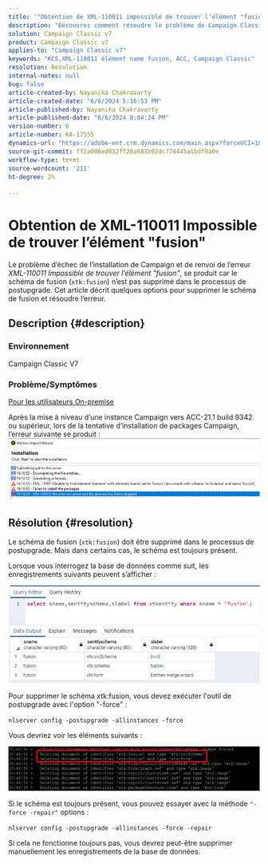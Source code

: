 ```yaml
---
title: '"Obtention de XML-110011 impossible de trouver l’élément "fusion""'
description: "Découvrez comment résoudre le problème de Campaign Classic V7 où le schéma de fusion (xtk:fusion) n’est pas supprimé dans le processus de postupgrade."
solution: Campaign Classic v7
product: Campaign Classic v7
applies-to: "Campaign Classic v7"
keywords: "KCS,XML-110011 élément name fusion, ACC, Campaign Classic"
resolution: Resolution
internal-notes: null
bug: false
article-created-by: Nayanika Chakravarty
article-created-date: "6/6/2024 5:16:53 PM"
article-published-by: Nayanika Chakravarty
article-published-date: "6/6/2024 8:04:24 PM"
version-number: 6
article-number: KA-17555
dynamics-url: "https://adobe-ent.crm.dynamics.com/main.aspx?forceUCI=1&pagetype=entityrecord&etn=knowledgearticle&id=52aa2490-2824-ef11-840a-00224809adb3"
source-git-commit: ff2a006ed032ff28a683b92dc77d445a1bdf0a0e
workflow-type: tm+mt
source-wordcount: '211'
ht-degree: 2%

---
```


# Obtention de XML-110011 Impossible de trouver l’élément &quot;fusion&quot;


Le problème d’échec de l’installation de Campaign et de renvoi de l’erreur *XML-110011 Impossible de trouver l’élément &quot;fusion&quot;*, se produit car le schéma de fusion (`xtk:fusion`) n’est pas supprimé dans le processus de postupgrade. Cet article décrit quelques options pour supprimer le schéma de fusion et résoudre l’erreur.

## Description {#description}


### <b>Environnement</b>

Campaign Classic V7

### <b>Problème/Symptômes</b>

<u>Pour les utilisateurs On-premise</u>

Après la mise à niveau d’une instance Campaign vers ACC-21.1 build 9342 ou supérieur, lors de la tentative d’installation de packages Campaign, l’erreur suivante se produit :
<br>![](assets/___54aa2490-2824-ef11-840a-00224809adb3___.png)

## Résolution {#resolution}


Le schéma de fusion (`xtk:fusion`) doit être supprimé dans le processus de postupgrade. Mais dans certains cas, le schéma est toujours présent.

Lorsque vous interrogez la base de données comme suit, les enregistrements suivants peuvent s’afficher :

![](assets/5cf5ba8b-f838-ec11-b6e6-000d3a348885.png)

Pour supprimer le schéma xtk:fusion, vous devez exécuter l&#39;outil de postupgrade avec l&#39;option &quot;-force&quot; :

`nlserver config -postupgrade -allinstances -force`

Vous devriez voir les éléments suivants :

![](assets/406e7298-f938-ec11-b6e6-000d3a348885.png)

Si le schéma est toujours présent, vous pouvez essayer avec la méthode `"-force -repair"` options :

`nlserver config -postupgrade -allinstances -force -repair`

Si cela ne fonctionne toujours pas, vous devrez peut-être supprimer manuellement les enregistrements de la base de données.
